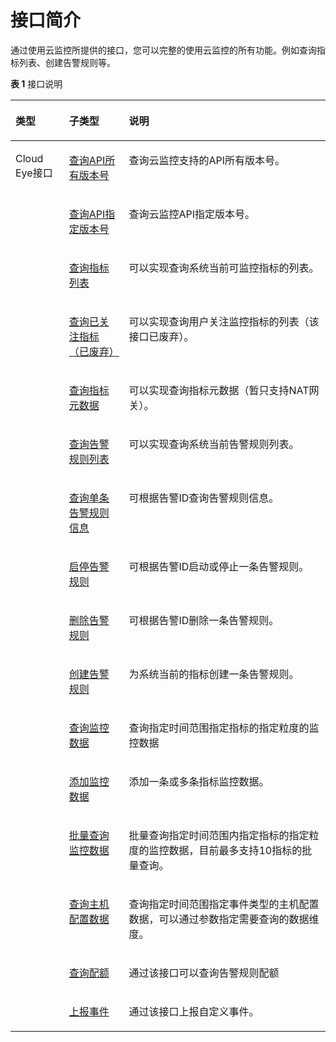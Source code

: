 # 接口简介<a name="ZH-CN_TOPIC_0130258559"></a>

通过使用云监控所提供的接口，您可以完整的使用云监控的所有功能。例如查询指标列表、创建告警规则等。

**表 1**  接口说明

<a name="table5876102613294"></a>
<table><thead align="left"><tr id="row3878122616298"><th class="cellrowborder" valign="top" width="17%" id="mcps1.2.4.1.1"><p id="p487811268290"><a name="p487811268290"></a><a name="p487811268290"></a><strong id="b1251874443714"><a name="b1251874443714"></a><a name="b1251874443714"></a>类型</strong></p>
</th>
<th class="cellrowborder" valign="top" width="19%" id="mcps1.2.4.1.2"><p id="p68781126182914"><a name="p68781126182914"></a><a name="p68781126182914"></a><strong id="b125201844173712"><a name="b125201844173712"></a><a name="b125201844173712"></a>子类型</strong></p>
</th>
<th class="cellrowborder" valign="top" width="64%" id="mcps1.2.4.1.3"><p id="p158781726112914"><a name="p158781726112914"></a><a name="p158781726112914"></a><strong id="b15203449370"><a name="b15203449370"></a><a name="b15203449370"></a>说明</strong></p>
</th>
</tr>
</thead>
<tbody><tr id="row10642450201717"><td class="cellrowborder" rowspan="16" valign="top" width="17%" headers="mcps1.2.4.1.1 "><p id="p2643250181719"><a name="p2643250181719"></a><a name="p2643250181719"></a>Cloud Eye接口</p>
</td>
<td class="cellrowborder" valign="top" width="19%" headers="mcps1.2.4.1.2 "><p id="p6643175019174"><a name="p6643175019174"></a><a name="p6643175019174"></a><a href="查询API所有版本号.md">查询API所有版本号</a></p>
</td>
<td class="cellrowborder" valign="top" width="64%" headers="mcps1.2.4.1.3 "><p id="p064319508177"><a name="p064319508177"></a><a name="p064319508177"></a>查询云监控支持的API所有版本号。</p>
</td>
</tr>
<tr id="row137731446101711"><td class="cellrowborder" valign="top" headers="mcps1.2.4.1.1 "><p id="p1177414465171"><a name="p1177414465171"></a><a name="p1177414465171"></a><a href="查询API指定版本号.md">查询API指定版本号</a></p>
</td>
<td class="cellrowborder" valign="top" headers="mcps1.2.4.1.2 "><p id="p87741046131719"><a name="p87741046131719"></a><a name="p87741046131719"></a>查询云监控API指定版本号。</p>
</td>
</tr>
<tr id="row148781026122919"><td class="cellrowborder" valign="top" headers="mcps1.2.4.1.1 "><p id="p128788265295"><a name="p128788265295"></a><a name="p128788265295"></a><a href="查询指标列表.md">查询指标列表</a></p>
</td>
<td class="cellrowborder" valign="top" headers="mcps1.2.4.1.2 "><p id="p56591328178"><a name="p56591328178"></a><a name="p56591328178"></a>可以实现查询系统当前可监控指标的列表。</p>
</td>
</tr>
<tr id="row162451735161713"><td class="cellrowborder" valign="top" headers="mcps1.2.4.1.1 "><p id="p172471335131719"><a name="p172471335131719"></a><a name="p172471335131719"></a><a href="查询已关注指标（已废弃）.md">查询已关注指标（已废弃）</a></p>
</td>
<td class="cellrowborder" valign="top" headers="mcps1.2.4.1.2 "><p id="p1824773591714"><a name="p1824773591714"></a><a name="p1824773591714"></a>可以实现查询用户关注监控指标的列表（该接口已废弃）。</p>
</td>
</tr>
<tr id="row131978716542"><td class="cellrowborder" valign="top" headers="mcps1.2.4.1.1 "><p id="p21981170540"><a name="p21981170540"></a><a name="p21981170540"></a><a href="查询指标元数据.md">查询指标元数据</a></p>
</td>
<td class="cellrowborder" valign="top" headers="mcps1.2.4.1.2 "><p id="p13198279543"><a name="p13198279543"></a><a name="p13198279543"></a>可以实现查询指标元数据（暂只支持NAT网关）。</p>
</td>
</tr>
<tr id="row98135388177"><td class="cellrowborder" valign="top" headers="mcps1.2.4.1.1 "><p id="p381383871715"><a name="p381383871715"></a><a name="p381383871715"></a><a href="查询告警规则列表.md">查询告警规则列表</a></p>
</td>
<td class="cellrowborder" valign="top" headers="mcps1.2.4.1.2 "><p id="p19813338201719"><a name="p19813338201719"></a><a name="p19813338201719"></a>可以实现查询系统当前告警规则列表。</p>
</td>
</tr>
<tr id="row1459164191718"><td class="cellrowborder" valign="top" headers="mcps1.2.4.1.1 "><p id="p445914191711"><a name="p445914191711"></a><a name="p445914191711"></a><a href="查询单条告警规则信息.md">查询单条告警规则信息</a></p>
</td>
<td class="cellrowborder" valign="top" headers="mcps1.2.4.1.2 "><p id="p84611241181719"><a name="p84611241181719"></a><a name="p84611241181719"></a>可根据告警ID查询告警规则信息。</p>
</td>
</tr>
<tr id="row1987820263297"><td class="cellrowborder" valign="top" headers="mcps1.2.4.1.1 "><p id="p8939172693215"><a name="p8939172693215"></a><a name="p8939172693215"></a><a href="启停告警规则.md">启停告警规则</a></p>
</td>
<td class="cellrowborder" valign="top" headers="mcps1.2.4.1.2 "><p id="p86434284717"><a name="p86434284717"></a><a name="p86434284717"></a>可根据告警ID启动或停止一条告警规则。</p>
</td>
</tr>
<tr id="row699074913185"><td class="cellrowborder" valign="top" headers="mcps1.2.4.1.1 "><p id="p199904498185"><a name="p199904498185"></a><a name="p199904498185"></a><a href="删除告警规则.md">删除告警规则</a></p>
</td>
<td class="cellrowborder" valign="top" headers="mcps1.2.4.1.2 "><p id="p129901149151811"><a name="p129901149151811"></a><a name="p129901149151811"></a>可根据告警ID删除一条告警规则。</p>
</td>
</tr>
<tr id="row12930105213186"><td class="cellrowborder" valign="top" headers="mcps1.2.4.1.1 "><p id="p12930175291816"><a name="p12930175291816"></a><a name="p12930175291816"></a><a href="创建告警规则.md">创建告警规则</a></p>
</td>
<td class="cellrowborder" valign="top" headers="mcps1.2.4.1.2 "><p id="p129301052201813"><a name="p129301052201813"></a><a name="p129301052201813"></a>为系统当前的指标创建一条告警规则。</p>
</td>
</tr>
<tr id="row87746166614"><td class="cellrowborder" valign="top" headers="mcps1.2.4.1.1 "><p id="p197741716567"><a name="p197741716567"></a><a name="p197741716567"></a><a href="查询监控数据.md">查询监控数据</a></p>
</td>
<td class="cellrowborder" valign="top" headers="mcps1.2.4.1.2 "><p id="p1477491610610"><a name="p1477491610610"></a><a name="p1477491610610"></a>查询指定时间范围指定指标的指定粒度的监控数据</p>
</td>
</tr>
<tr id="row546063614192"><td class="cellrowborder" valign="top" headers="mcps1.2.4.1.1 "><p id="p19460636111913"><a name="p19460636111913"></a><a name="p19460636111913"></a><a href="添加监控数据.md">添加监控数据</a></p>
</td>
<td class="cellrowborder" valign="top" headers="mcps1.2.4.1.2 "><p id="p1460236141919"><a name="p1460236141919"></a><a name="p1460236141919"></a>添加一条或多条指标监控数据。</p>
</td>
</tr>
<tr id="row122451939181915"><td class="cellrowborder" valign="top" headers="mcps1.2.4.1.1 "><p id="p1224523918198"><a name="p1224523918198"></a><a name="p1224523918198"></a><a href="批量查询监控数据.md">批量查询监控数据</a></p>
</td>
<td class="cellrowborder" valign="top" headers="mcps1.2.4.1.2 "><p id="p15247113920190"><a name="p15247113920190"></a><a name="p15247113920190"></a>批量查询指定时间范围内指定指标的指定粒度的监控数据，目前最多支持10指标的批量查询。</p>
</td>
</tr>
<tr id="row10406172419614"><td class="cellrowborder" valign="top" headers="mcps1.2.4.1.1 "><p id="p940819240616"><a name="p940819240616"></a><a name="p940819240616"></a><a href="查询主机配置数据.md">查询主机配置数据</a></p>
</td>
<td class="cellrowborder" valign="top" headers="mcps1.2.4.1.2 "><p id="p17408124564"><a name="p17408124564"></a><a name="p17408124564"></a>查询指定时间范围指定事件类型的主机配置数据，可以通过参数指定需要查询的数据维度。</p>
</td>
</tr>
<tr id="row816313459617"><td class="cellrowborder" valign="top" headers="mcps1.2.4.1.1 "><p id="p375310191202"><a name="p375310191202"></a><a name="p375310191202"></a><a href="查询配额.md">查询配额</a></p>
</td>
<td class="cellrowborder" valign="top" headers="mcps1.2.4.1.2 "><p id="p7163194516616"><a name="p7163194516616"></a><a name="p7163194516616"></a>通过该接口可以查询告警规则配额</p>
</td>
</tr>
<tr id="row132213492619"><td class="cellrowborder" valign="top" headers="mcps1.2.4.1.1 "><p id="p9936130314"><a name="p9936130314"></a><a name="p9936130314"></a><a href="上报事件.md">上报事件</a></p>
</td>
<td class="cellrowborder" valign="top" headers="mcps1.2.4.1.2 "><p id="p15221849464"><a name="p15221849464"></a><a name="p15221849464"></a>通过该接口上报自定义事件。</p>
</td>
</tr>
</tbody>
</table>

